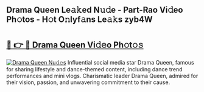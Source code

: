 ## Drama Queen Le𝚊𝚔ed N𝚞𝚍e - Part-Rao Vi𝚍eo Ph𝚘tos - H𝚘t O𝚗lyf𝚊ns Le𝚊𝚔s zyb4W

# <h2><a href="http://hfcdzha.feru.top/?c=Drama+Queen">🔗 👉 🔴 Drama Queen Vi𝚍𝚎o Ph𝚘t𝚘𝚜</a></h2>

[![Drama Queen Nu𝚍𝚎s](https://i.imgur.com/0TWrTi3.gif)](http://hfcdzha.feru.top/?c=Drama+Queen)
Influential social media star Drama Queen, famous for sharing lifestyle and dance-themed content, including dance trend performances and mini vlogs. Charismatic leader Drama Queen, admired for their vision, passion, and unwavering commitment to their cause. 
